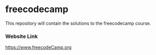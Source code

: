 # freecodecamp
This repository will contain the solutions to the freecodecamp course. 

### Website Link
https://www.freecodeCamp.org
